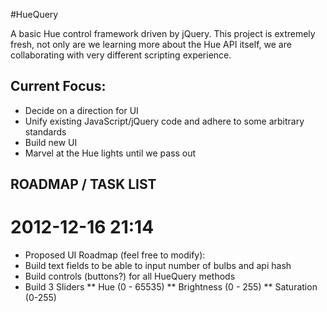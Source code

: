 #HueQuery

A basic Hue control framework driven by jQuery. This project is extremely fresh, not only are we learning more about the Hue API itself, we are collaborating with very different scripting experience.

## Current Focus:
* Decide on a direction for UI
* Unify existing JavaScript/jQuery code and adhere to some arbitrary standards
* Build new UI
* Marvel at the Hue lights until we pass out



## ROADMAP / TASK LIST
# 2012-12-16 21:14
* Proposed UI Roadmap (feel free to modify):
* Build text fields to be able to input number of bulbs and api hash
* Build controls (buttons?) for all HueQuery methods
* Build 3 Sliders
** Hue (0 - 65535)
** Brightness (0 - 255)
** Saturation (0-255)
